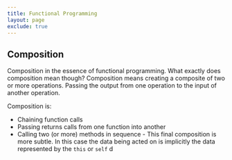 ```yaml
---
title: Functional Programming
layout: page
exclude: true
---
```


## Composition

Composition in the essence of functional programming. What exactly does composition mean though? Composition means creating a composite of two or more operations. Passing the output from one operation to the input of another operation.

Composition is:

 - Chaining function calls
 - Passing returns calls from one function into another
 - Calling two (or more) methods in sequence - This final composition is more subtle. In this case the data being acted on is implicitly the data represented by the `this` or `self` d

<!--stackedit_data:
eyJoaXN0b3J5IjpbLTIwNjMyNTE2MiwtNTQwMjcyMTYzXX0=
-->